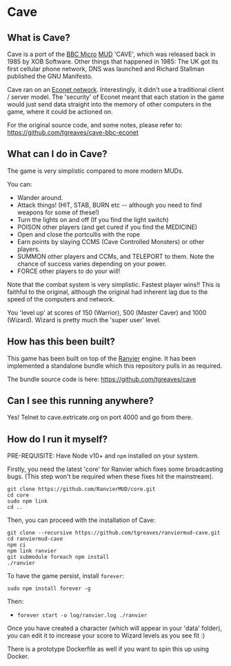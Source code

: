 # Cave

## What is Cave?

Cave is a port of the [BBC Micro](https://en.wikipedia.org/wiki/BBC_Micro) [MUD](https://en.wikipedia.org/wiki/MUD) 'CAVE', which was released back in 1985 by XOB Software.  Other things that happened in 1985: The UK got its first cellular phone network, DNS was launched and Richard Stallman published the GNU Manifesto.

Cave ran on an [Econet network](https://en.wikipedia.org/wiki/Econet).  Interestingly, it didn't use a traditional client / server model.  The 'security' of Econet meant that each station in the game would just send data straight into the memory of other computers in the game, where it could be actioned on.

For the original source code, and some notes, please refer to: https://github.com/tgreaves/cave-bbc-econet

## What can I do in Cave?

The game is very simplistic compared to more modern MUDs.

You can:

* Wander around.
* Attack things! (HIT, STAB, BURN etc -- although you need to find weapons for some of these!)
* Turn the lights on and off (If you find the light switch)
* POISON other players  (and get cured if you find the MEDICINE)
* Open and close the portcullis with the rope
* Earn points by slaying CCMS (Cave Controlled Monsters) or other players.
* SUMMON other players and CCMs, and TELEPORT to them.  Note the chance of success varies depending on your power.
* FORCE other players to do your will!

Note that the combat system is very simplistic.  Fastest player wins!!  This is faithful to the original, although the original had inherent lag due to the speed of the computers and network.

You 'level up' at scores of 150 (Warrior), 500 (Master Caver) and 1000 (Wizard).  Wizard is pretty much the 'super user' level.

## How has this been built?

This game has been built on top of the [Ranvier](https://ranviermud.com) engine.  It has been implemented a standalone bundle which this repository pulls in as required.  

The bundle source code is here: https://github.com/tgreaves/cave

## Can I see this running anywhere?

Yes!  Telnet to cave.extricate.org on port 4000 and go from there.

## How do I run it myself?

PRE-REQUISITE: Have Node v10+ and `npm` installed on your system.

Firstly, you need the latest 'core' for Ranvier which fixes some broadcasting bugs.
(This step won't be required when these fixes hit the mainstream).

```
git clone https://github.com/RanvierMUD/core.git
cd core
sudo npm link
cd ..
```

Then, you can proceed with the installation of Cave:

```
git clone --recursive https://github.com/tgreaves/ranviermud-cave.git
cd ranviermud-cave
npm ci
npm link ranvier
git submodule foreach npm install
./ranvier
```

To have the game persist, install `forever`:

```
sudo npm install forever -g
```

Then:

* `forever start -o log/ranvier.log ./ranvier`

Once you have created a character (which will appear in your 'data' folder), you can edit it to increase your score to Wizard levels as you see fit :)

There is a prototype Dockerfile as well if you want to spin this up using Docker.
